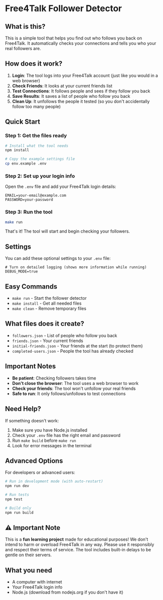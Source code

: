 # Free4Talk Follower Detector

## What is this?

This is a simple tool that helps you find out who follows you back on Free4Talk. It automatically checks your connections and tells you who your real followers are.

## How does it work?

1. **Login**: The tool logs into your Free4Talk account (just like you would in a web browser)
2. **Check Friends**: It looks at your current friends list
3. **Test Connections**: It follows people and sees if they follow you back
4. **Save Results**: It saves a list of people who follow you back
5. **Clean Up**: It unfollows the people it tested (so you don't accidentally follow too many people)

## Quick Start

### Step 1: Get the files ready
```bash
# Install what the tool needs
npm install

# Copy the example settings file
cp env.example .env
```

### Step 2: Set up your login info
Open the `.env` file and add your Free4Talk login details:
```
EMAIL=your-email@example.com
PASSWORD=your-password
```

### Step 3: Run the tool
```bash
make run
```

That's it! The tool will start and begin checking your followers.

## Settings

You can add these optional settings to your `.env` file:

```
# Turn on detailed logging (shows more information while running)
DEBUG_MODE=true
```

## Easy Commands

- `make run` - Start the follower detector
- `make install` - Get all needed files
- `make clean` - Remove temporary files

## What files does it create?

- `followers.json` - List of people who follow you back
- `friends.json` - Your current friends
- `initial-friends.json` - Your friends at the start (to protect them)
- `completed-users.json` - People the tool has already checked

## Important Notes

- **Be patient**: Checking followers takes time
- **Don't close the browser**: The tool uses a web browser to work
- **Check your friends**: The tool won't unfollow your real friends
- **Safe to run**: It only follows/unfollows to test connections

## Need Help?

If something doesn't work:
1. Make sure you have Node.js installed
2. Check your `.env` file has the right email and password
3. Run `make build` before `make run`
4. Look for error messages in the terminal

## Advanced Options

For developers or advanced users:

```bash
# Run in development mode (with auto-restart)
npm run dev

# Run tests
npm test

# Build only
npm run build
```

## ⚠️ Important Note

This is a **fun learning project** made for educational purposes! We don't intend to harm or overload Free4Talk in any way. Please use it responsibly and respect their terms of service. The tool includes built-in delays to be gentle on their servers.

## What you need

- A computer with internet
- Your Free4Talk login info
- Node.js (download from nodejs.org if you don't have it)
